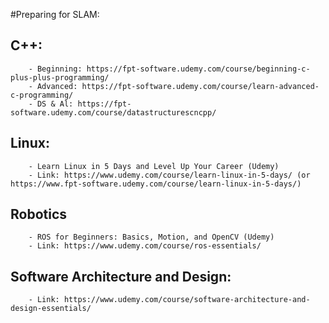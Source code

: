 #Preparing for SLAM:
## C++:
        - Beginning: https://fpt-software.udemy.com/course/beginning-c-plus-plus-programming/
        - Advanced: https://fpt-software.udemy.com/course/learn-advanced-c-programming/
        - DS & Al: https://fpt-software.udemy.com/course/datastructurescncpp/
## Linux:
        - Learn Linux in 5 Days and Level Up Your Career (Udemy)
        - Link: https://www.udemy.com/course/learn-linux-in-5-days/ (or https://www.fpt-software.udemy.com/course/learn-linux-in-5-days/)
                         
## Robotics 
        - ROS for Beginners: Basics, Motion, and OpenCV (Udemy)
        - Link: https://www.udemy.com/course/ros-essentials/
        
## Software Architecture and Design:
        - Link: https://www.udemy.com/course/software-architecture-and-design-essentials/

